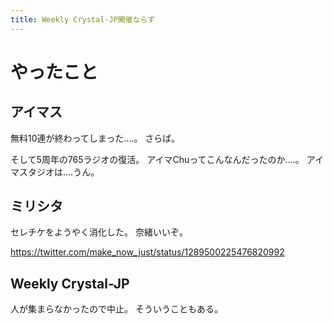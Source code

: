```yaml
---
title: Weekly Crystal-JP開催ならず
---
```


# やったこと

## アイマス

無料10連が終わってしまった‥‥。
さらば。

そして5周年の765ラジオの復活。
アイマChuってこんなんだったのか‥‥。
アイマスタジオは‥‥うん。

## ミリシタ

セレチケをようやく消化した。
奈緒いいぞ。

<https://twitter.com/make_now_just/status/1289500225476820992>

## Weekly Crystal-JP

人が集まらなかったので中止。
そういうこともある。


